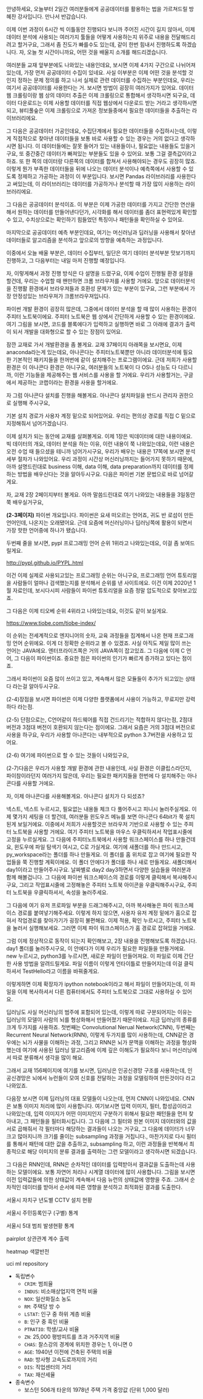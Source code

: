 안녕하세요, 오늘부터 2일간 여러분들에게 공공데이터를 활용하는 법을 가르쳐드릴 방혜찬 강사입니다. 만나서 반갑습니다.

이제 이번 과정이 6시간 씩 이틀동안 진행되다 보니까 주어진 시간이 길지 않아서, 이제 데이터 분석에 사용되는 여러가지 툴들을 어떻게 사용하는지 위주로 내용을 전달해드리려고 할거구요, 그래서 좀 진도가 빠를수도 있는데, 같이 한번 힘내서 진행하도록 하겠습니다. 자, 오늘 첫 시간이니까요, 어떤 것을 배울지 소개를 해드리겠습니다.

여러분들 교재 앞부분에도 나와있는 내용인데요, 보시면 이제 4가지 구간으로 나뉘어져있는데, 가장 먼저 공공데이터 수집이 있네요. 사실 이부분은 이제 어떤 것을 분석할 것인지 정하는 문제 정의를 하고 나서 실제로 관련 데이터를 수집하는 부분인데요, 우리는 여기서 공공데이터를 사용한다는 거. 보시면 방법이 굉장히 여러가지가 있어요. 데이터 웹 크롤링이랑 웹 상의 데이터 추출은 이제 크롤링으로 통합해서 생각하시면 되구요, 데이터 다운로드는 이제 사용할 데이터를 직접 웹상에서 다운로드 받는 거라고 생각하시면 되고, 뷰티풀숲은 이제 크롤링으로 가져온 정보들중에서 필요한 데이터들을 추출하는 라이브러리에요.

그 다음은 공공데이터 가공인데요, 수집단계에서 필요한 데이터들을 수집하시는데, 이렇게 직접적으로 찾아낸 데이터들을 보통 바로 사용할 수 있는 경우는 거의 없다고 생각하시면 됩니다. 이 데이터들에는 잘못 들어가 있는 내용들이나, 필요없는 내용들도 있을거구요, 또 중간중간 데이터가 빠져있는 부분들도 있을 수 있어요. 보통 그걸 결측값이라고 하죠. 또 한 쪽의 데이터랑 다른쪽의 데이터를 합쳐서 사용해야되는 경우도 굉장히 많죠. 이렇게 뭔가 부족한 데이터들을 뒤에 나오는 데이터 분석이나 예측쪽에서 사용할 수 있도록 정제하고 가공하는 과정이 이 부분입니다. 보시면 Pandas 라이브러리를 사용한다고 써있는데, 이 라이브러리는 데이터를 가공하거나 분석할 때 가장 많이 사용하는 라이브러리에요.

그 다음은 공공데이터 분석이죠. 이 부분은 이제 가공한 데이터를 가지고 간단한 연산을 해서 원하는 데이터를 만들어낸다던가, 시각화를 해서 데이터를 좀더 표현력있게 확인할 수 있고, 수치상으로는 확인하기 힘들었던 특징이나 패턴들을 확인하실 수 있어요.

마지막으로 공공데이터 예측 부분인데요, 여기는 머신러닝과 딥러닝을 사용해서 찾아낸 데이터들로 알고리즘을 분석하고 앞으로의 방향을 예측하는 과정입니다.

이중에서 오늘 배울 부분은, 데이터 수집부터, 일단은 여기 데이터 분석부분 맛보기까지 진행하고, 그 다음부터는 내일 마저 진행할 예정입니다.

자, 이렇게해서 과정 진행 방식은 다 설명을 드렸구요, 이제 수업이 진행될 환경 설정을 할건데, 우리는 수업할 때 왠만하면 크롬 브라우저를 사용할 거에요. 앞으로 데이터분석을 진행활 환경에서 브라우져들과 호환성 문제가 있는 부분이 있구요, 그런 부분에서 가장 안정성있는 브라우져가 크롬브라우져입니다.

파이썬 개발 환경이 굉장히 많은데, 그중에서 데이터 분석을 할 때 많이 사용하는 환경이 주피터 노트북이에요. 주피터 노트북은 웹 상에서        간단하게 사용할 수 있는 환경이에요. 여기 그림을 보시면, 코드를 블록에다가 입력하고 실행하면 바로 그 아래에 결과가 출력이 되서 개발을 대화형으로 할 수 있는 장점이 있어요. 

잠깐 교재로 가서 개발환경을 좀 볼게요. 교재 37페이지 아래쪽을 보시면요, 이제 anaconda라는게 있는데요, 아나콘다는 주피터노트북뿐만 아니라 데이터분석에 필요한 기본적인 패키지들을 한꺼번에 같이 설치해주는 프로그램이에요. 근데 저희가 사용할 환경은 이 아나콘다 환경은 아니구요, 여러분들의 노트북이 다 OS나 성능도 다 다르니까, 이런 기능들을 제공해주는 웹 서비스를 사용을 할 거에요. 우리가 사용할거는, 구글에서 제공하는 코랩이라는 환경을 사용을 할거에요.

 자 그럼 아나콘다 설치를 진행을 해볼게요. 아나콘다 설치파일을 반드시 관리자 권한으로 실행해 주시구요,

 기본 설치 경로가 사용자 계정 밑으로 되어있어요. 우리는 편의상 경로를 직접 C 밑으로 지정해줘서 넘어가겠습니다.



 이제 설치가 되는 동안에 교재를 살펴볼게요. 이제 1장은 빅데이터에 대한 내용이에요. 빅 데이터의 개요, 데이터 분석을 하는 이유, 이런 내용이 쭉 나와있는데요, 이런 내용은 오전 수업 때 들으셨을 테니까 넘어가시구요,  우리가 배우는 내용은 17쪽에 보시면 분석 세부 절차가 나와있어요. 우리 과정이 시간상 머신러닝까지는 들어가지 못하기 때문에, 아까 설명드린대로 business 이해, data 이해, data preparation까지 데이터를 정제하는 방법을 배우신다는 것을 알아두시구요. 다음은 파이썬 기본 문법으로 바로 넘어갈게요.

 자, 교재 2장 2페이지부터 볼게요. 아까 말씀드린대로 여기 나와있는 내용들을 3일동안 쭉 배우실거구요, 

**(2-3페이지)**  파이썬 개요입니다. 파이썬은 요새 떠오르는 언어죠, 귀도 반 로섬이 만든 언어인데, 나온지는 오래됐어요. 근데 요즘에 머신러닝이나 딥러닝쪽에 활용이 되면서 가장 핫한 언어중에 하나가 됐습니다.

 두번째 줄을 보시면, pypl 프로그래밍 언어 순위 1위라고 나와있는데요, 이걸 좀 보여드릴게요. 

http://pypl.github.io/PYPL.html

 이건 이제 실제로 사용되고있는 프로그래밍 순위는 아니구요, 프로그래밍 언어 튜토리얼을 사람들이 얼마나 검색했는지를 분석해서 순위를 낸 사이트에요. 이건 이제 2020년 1월 자료인데, 보시다시피 사람들이 파이썬 튜토리얼을 요즘 정말 압도적으로 찾아보고있죠.

그 다음은 이제 티오베 순위 4위라고 나와있는데요, 이것도 같이 보실게요.

https://www.tiobe.com/tiobe-index/

 이 순위는 전세계적으로 엔지니어의 숫자, 교육 과정들을 집계해서 나온 현재 프로그래밍 언어 순위에요. 이게 더 정확한 순위라고 볼 수 있겠죠. 사실 아직도 제일 많이 쓰는 언어는 JAVA에요. 엔터프라이즈쪽은 거의 JAVA쪽이 잡고있죠. 그 다음에 이제 C 언어, 그 다음이 파이썬이죠. 중요한 점은 파이썬의 인기가 빠르게 증가하고 있다는 점이죠.

 그래서 파이썬이 요즘 많이 쓰이고 있고, 계속해서 많은 모듈들이 추가가 되고있는 상태다 라는걸 알아두시구요.

 (2-4)장점을 보시면 파이썬은 이제 다양한 플랫폼에서 사용이 가능하고, 무료지만 강력하다 라는점. 

 (2-5) 단점으로는, C언어같이 하드웨어를 직접 건드리기는 적합하지 않다는점, 2점대 버전과 3점대 버전이 호환되지 않는다는 점이에요. 그래서 요즘은 거의 3점대 버전으로 사용을 하구요, 우리가 사용할 아나콘다는 내부적으로 python 3.7버전을 사용하고 있어요.

 (2-6) 여기에 파이썬으로 할 수 있는 것들이 나와있구요, 

 (2-7)다음은 우리가 사용할 개발 환경에 관한 내용인데, 사실 환경은 이클립스라던지, 파이참이라던지 여러가지 많은데, 우리는 필요한 패키지들을 한번에 다 설치해주는 아나콘다를 사용할 거에요.

 자, 이제 아나콘다를 사용해볼게요. 아나콘다 설치가 다 되셨죠?

넥스트, 넥스트 누르시고, 필요없는 내용들 체크 다 풀어주시고 피니시 눌러주실게요. 이제 몇가지 세팅을 더 할건데, 여러분들 윈도우즈 메뉴를 보면 아나콘다 64bit가 쭉 설치된게 보일거에요. 이중에서 저희가 사용할것은 브라우저 기반으로 사용할 수 있는 주피터 노트북을 사용할 거에요. 여기 주피터 노트북을 마우스 우클릭하셔서 작업표시줄에 고정을 누르실게요. 그 다음에 주피터노트북에서 사용할 워크스페이스를 하나 만들건데요, 윈도우에 파일 탐색기 여시고, C로 가실게요. 여기에 새폴더를 하나 만드시고, py_workspace라는 폴더를 하나 만들게요. 이 폴더를 홈 위치로 잡고 여기에 필요한 작업들을 쭉 진행할 계획이에요. 이 폴더 안에다가 폴더를 하나 새로 만들게요. 새폴더해서 day1이라고 만들어주시구요. 날짜별로 day2 day3하면서 다양한 실습들을 여러분과 함께 해볼겁니다. 그 다음에 파이썬 워크스페이스의 경로를 이렇게 클릭해서 복사해주시구요, 그리고 작업표시줄에 고정해놓은 주피터 노트북 아이콘을 우클릭해주시구요, 주피터 노트북을 우클릭하셔서, 속성을 눌러주세요. 

 그 다음에 여기 유저 프로파일 부분을 드래그해주시고, 아까 복사해놓은 파이 워크스페이스 경로를 붙여넣기해주세요. 이렇게 하지 않으면,  사용자 유저 계정 밑에가 홈으로 잡혀서 작업경로를 찾아가기가 굉장히 불편해요. 이제 적용, 확인 누르시고, 주피터 노트북을 눌러서 실행해보세요. 그러면 이제 파이 워크스페이스가 홈 경로로 잡혀있을 거에요.

 그럼 이제 정상적으로 동작이 되는지 확인해보고, 2장 내용을 진행해보도록 하겠습니다. day1 폴더를 눌러주시구요, 이 안에다가 이제  우리가 필요한 파일들을 만들거에요. new 누르시고, python3를 누르시면, 새로운 파일이 만들어져요. 이 파일로 이제 간단한 사용 방법을 알려드릴게요. 파일 이름이 이렇게 언타이틀로 만들어지는데 이걸 클릭하셔서 TestHello라고 이름을 바꿔줄게요.

 이렇게하면 이제 확장자가 ipython notebook이라고 해서 파일이 만들어지는데, 이 파일을 이제 복사하셔서 다른 컴퓨터에서도 주피터 노트북으로 그대로 사용하실 수 있어요.



딥러닝도 사실 머신러닝의 범주에 포함되어 있는데, 이렇게 따로 구분되어지는 이유는 딥러닝의 모델이 사람의 뇌를 형상화해서 만들어졌기 때문이에요.  지금 딥러닝의 종류를 크게 두가지를 사용하죠. 첫번째는 Convolutional Nerual Network(CNN), 두번째는 Recurrent Neural Network(RNN), 이렇게 두가지를 많이 사용하는데, CNN같은 경우에는 뇌가 사물을 이해하는 과정, 그리고 RNN은 뇌가 문맥을 이해하는 과정을 형상화 했는데 여기에 사용된 딥러닝 알고리즘에 이제 깊은 이해도가 필요하다 보니 머신러닝에서 따로 분류해서 생각을 많이 해요.

그래서 교재 156페이지에 여기를 보시면, 딥러닝은 인공신경망 구조를 사용하는데, 인공신경망은 뇌에서 뉴런들이 모여 신호를 전달하는 과정을 모델링하여 만든것이다 라고 나와있죠.

다음장 보시면 이제 딥러닝의 대표 모델들이 나오는데, 먼저 CNN이 나와있네요. CNN은 보통 이미지 처리에 많이 사용합니다. 여기보시면 입력 이미지, 필터, 합성곱이라고 나와있는데, 입력 이미지가 어떤 이미지인지 구분하기 위해서 필요한 패턴들을 먼저 찾아내고, 그 패턴들을 필터화시킵니다. 그 다음에 그 필터와 원본 이미지 데이터와의 값을 서로 곱해줘서 각 필터마다 해당하는 결과들이 나오는 거구요, 그 다음에 데이터가 너무 크고 많아지니까 크기를 줄이는 subsampling 과정을 거칩니다., 마찬가지로 다시 필터를 통해서 패턴에 대한 값을 추출하고, subsampling 하고, 이런 과정들을 반복해서 최종적으로 해당 이미지의 분류 결과를 출력하는 그런 모델이라고 생각하시면 되겠습니다.

그 다음은 RNN인데, RNN은 순차적인 데이터를 입력받아서 결과값을 도출하는데 사용하는 모델이에요. 보통 자연어 처리나 시계열 데이터에 많이 사용합니다. 그림을 보시면 이전 입력값들에 의한 상태값이 계속해서 다음 뉴런의 상태값에 영향을 주죠. 그래서 순차적인 데이터를 받아서 순서에 따른 영향을 분석하고 최적화된 결과를 도출한다.



서울시 자치구 년도별 CCTV 설치 현황

서울시 주민등록인구 (구별) 통계

서울시 5대 범죄 발생현황 통계



pairplot 상관관계 계수 출력

heatmap 색깔반전



uci ml repository

- 독립변수
  - `CRIM`: 범죄율
  - `INDUS`: 비소매상업지역 면적 비율
  - `NOX`: 일산화질소 농도
  - `RM`: 주택당 방 수
  - `LSTAT`: 인구 중 하위 계층 비율
  - `B`: 인구 중 흑인 비율
  - `PTRATIO`: 학생/교사 비율
  - `ZN`: 25,000 평방피트를 초과 거주지역 비율
  - `CHAS`: 찰스강의 경계에 위치한 경우는 1, 아니면 0
  - `AGE`: 1940년 이전에 건축된 주택의 비율
  - `RAD`: 방사형 고속도로까지의 거리
  - `DIS`: 직업센터의 거리
  - `TAX`: 재산세율
- 종속변수
  - 보스턴 506개 타운의 1978년 주택 가격 중앙값 (단위 1,000 달러)